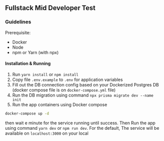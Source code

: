## Fullstack Mid Developer Test

### Guidelines

Prerequisite:
- Docker
- Node
- npm or Yarn (with npx)

#### Installation & Running
1. Run `yarn install` or `npm install` 
2. Copy file `.env.example` to `.env` for application variables 
3. Fill out the DB connection config based on your Dockerized Postgres DB (docker compose file is on `docker-compose.yml` file) 
4. Run the DB migration using command `npx prisma migrate dev --name init`
5. Run the app containers using Docker compose
```cmd
docker-compose up -d
```
then wait e minute for the service running until success.
Then Run the app using command `yarn dev` or `npm run dev`. For the default, The service will be available on `localhost:3000` on your local 
